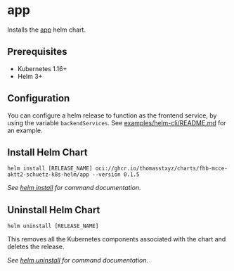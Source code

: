# app

Installs the [app](https://github.com/thomasstxyz/fhb-mcce-aktt2-schuetz-k8s-helm) helm chart.

## Prerequisites

- Kubernetes 1.16+
- Helm 3+

## Configuration

You can configure a helm release to function as the frontend service,
by using the variable `backendServices`.
See [examples/helm-cli/README.md](examples/helm-cli/README.md) for an example.

## Install Helm Chart

```console
helm install [RELEASE_NAME] oci://ghcr.io/thomasstxyz/charts/fhb-mcce-aktt2-schuetz-k8s-helm/app --version 0.1.5
```

_See [helm install](https://helm.sh/docs/helm/helm_install/) for command documentation._

## Uninstall Helm Chart

```console
helm uninstall [RELEASE_NAME]
```

This removes all the Kubernetes components associated with the chart and deletes the release.

_See [helm uninstall](https://helm.sh/docs/helm/helm_uninstall/) for command documentation._
